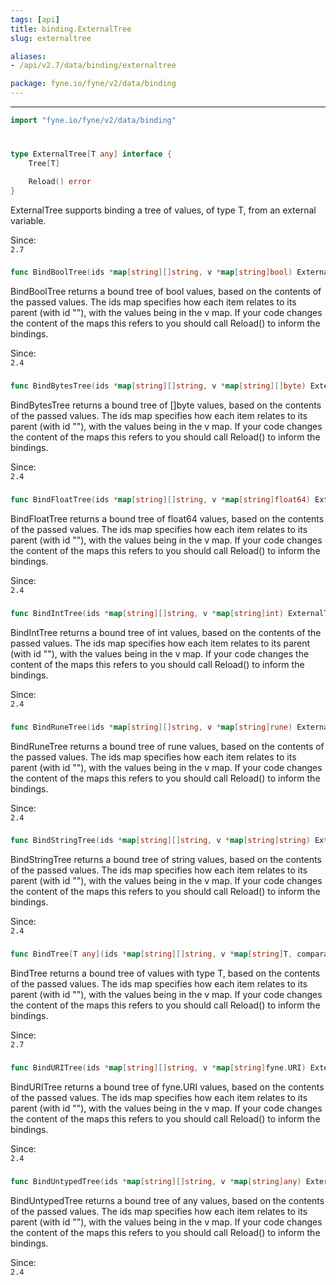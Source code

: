 ```yaml
---
tags: [api]
title: binding.ExternalTree
slug: externaltree

aliases:
- /api/v2.7/data/binding/externaltree

package: fyne.io/fyne/v2/data/binding
---
```



---
```go
import "fyne.io/fyne/v2/data/binding"
```

#

###

```go
type ExternalTree[T any] interface {
	Tree[T]

	Reload() error
}
```

ExternalTree supports binding a tree of values, of type T, from an external variable.


<div class="since">Since: <code>
2.7</code></div>

###

```go
func BindBoolTree(ids *map[string][]string, v *map[string]bool) ExternalTree[bool]
```
BindBoolTree returns a bound tree of bool values, based on the contents of the passed values. The ids map specifies how each item relates to its parent (with id ""), with the values being in the v map. If your code changes the content of the maps this refers to you should call Reload() to inform the bindings.


<div class="since">Since: <code>
2.4</code></div>

###

```go
func BindBytesTree(ids *map[string][]string, v *map[string][]byte) ExternalTree[[]byte]
```
BindBytesTree returns a bound tree of []byte values, based on the contents of the passed values. The ids map specifies how each item relates to its parent (with id ""), with the values being in the v map. If your code changes the content of the maps this refers to you should call Reload() to inform the bindings.


<div class="since">Since: <code>
2.4</code></div>

###

```go
func BindFloatTree(ids *map[string][]string, v *map[string]float64) ExternalTree[float64]
```
BindFloatTree returns a bound tree of float64 values, based on the contents of the passed values. The ids map specifies how each item relates to its parent (with id ""), with the values being in the v map. If your code changes the content of the maps this refers to you should call Reload() to inform the bindings.


<div class="since">Since: <code>
2.4</code></div>

###

```go
func BindIntTree(ids *map[string][]string, v *map[string]int) ExternalTree[int]
```
BindIntTree returns a bound tree of int values, based on the contents of the passed values. The ids map specifies how each item relates to its parent (with id ""), with the values being in the v map. If your code changes the content of the maps this refers to you should call Reload() to inform the bindings.


<div class="since">Since: <code>
2.4</code></div>

###

```go
func BindRuneTree(ids *map[string][]string, v *map[string]rune) ExternalTree[rune]
```
BindRuneTree returns a bound tree of rune values, based on the contents of the passed values. The ids map specifies how each item relates to its parent (with id ""), with the values being in the v map. If your code changes the content of the maps this refers to you should call Reload() to inform the bindings.


<div class="since">Since: <code>
2.4</code></div>

###

```go
func BindStringTree(ids *map[string][]string, v *map[string]string) ExternalTree[string]
```
BindStringTree returns a bound tree of string values, based on the contents of the passed values. The ids map specifies how each item relates to its parent (with id ""), with the values being in the v map. If your code changes the content of the maps this refers to you should call Reload() to inform the bindings.


<div class="since">Since: <code>
2.4</code></div>

###

```go
func BindTree[T any](ids *map[string][]string, v *map[string]T, comparator func(T, T) bool) ExternalTree[T]
```
BindTree returns a bound tree of values with type T, based on the contents of the passed values. The ids map specifies how each item relates to its parent (with id ""), with the values being in the v map. If your code changes the content of the maps this refers to you should call Reload() to inform the bindings.


<div class="since">Since: <code>
2.7</code></div>

###

```go
func BindURITree(ids *map[string][]string, v *map[string]fyne.URI) ExternalTree[fyne.URI]
```
BindURITree returns a bound tree of fyne.URI values, based on the contents of the passed values. The ids map specifies how each item relates to its parent (with id ""), with the values being in the v map. If your code changes the content of the maps this refers to you should call Reload() to inform the bindings.


<div class="since">Since: <code>
2.4</code></div>

###

```go
func BindUntypedTree(ids *map[string][]string, v *map[string]any) ExternalTree[any]
```
BindUntypedTree returns a bound tree of any values, based on the contents of the passed values. The ids map specifies how each item relates to its parent (with id ""), with the values being in the v map. If your code changes the content of the maps this refers to you should call Reload() to inform the bindings.


<div class="since">Since: <code>
2.4</code></div>
